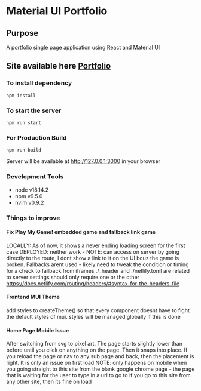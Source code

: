 # Material UI Portfolio

## Purpose

A portfolio single page application using React and Material UI

## Site available here [Portfolio](https://portfolio.majorziploc.com/)

### To install dependency

```
npm install
```

### To start the server

```
npm run start
```

### For Production Build

```
npm run build
```

Server will be available at http://127.0.0.1:3000 in your browser

### Development Tools

- node v18.14.2
- npm v9.5.0
- nvim v0.9.2

### Things to improve

#### Fix Play My Game! embedded game and fallback link game

LOCALLY: As of now, it shows a never ending loading screen for the first case
DEPLOYED: neither work - NOTE: can access on server by going directly to the route, I dont show a link to it on the UI bcuz the game is broken. Fallbacks arent used - likely need to tweak the condition or timing for a check to fallback from iframes
./\_header and ./netlify.toml are related to server settings
should only require one or the other
https://docs.netlify.com/routing/headers/#syntax-for-the-headers-file

#### Frontend MUI Theme

add styles to createTheme() so that every component doesnt have to fight the default styles of mui. styles will be managed globally if this is done

#### Home Page Mobile Issue

After switching from svg to pixel art. The page starts slightly lower than before until you click on anything on the page. Then it snaps into place.
If you reload the page or nav to any sub page and back, then the placement is right. It is only an issue on first load
NOTE: only happens on mobile when you going straight to this site from the blank google chrome page - the page that is waiting for the user to type in a url to go to
if you go to this site from any other site, then its fine on load
